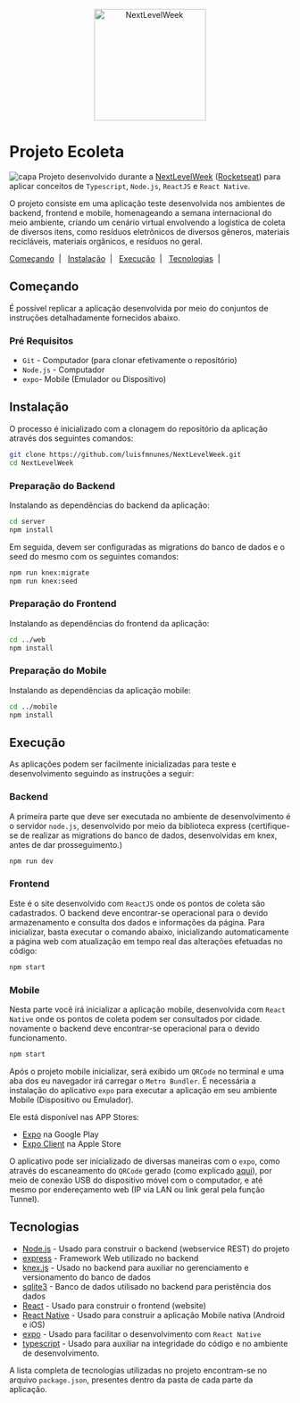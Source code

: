 <p align="center">
    <img alt="NextLevelWeek" title="#NextLevelWeek" src="https://user-images.githubusercontent.com/39415174/83923322-5f890f80-a758-11ea-88fa-9df8c50630b9.png" width="200px" />
</p>

# Projeto Ecoleta
![capa](https://user-images.githubusercontent.com/39415174/83946739-0fa65900-a7e9-11ea-9433-219ec85b1ed1.jpg)
Projeto desenvolvido durante a [NextLevelWeek](https://nextlevelweek.com/) ([Rocketseat](https://rocketseat.com.br)) para aplicar conceitos de `Typescript`, `Node.js`, `ReactJS` e `React Native`.

O projeto consiste em uma aplicação teste desenvolvida nos ambientes de backend, frontend e mobile, homenageando a semana internacional do meio ambiente, criando um cenário virtual envolvendo a logística de coleta de diversos itens, como resíduos eletrônicos de diversos gêneros, materiais recicláveis, materiais orgânicos, e resíduos no geral.
  
  [Começando](#começando)&nbsp;&nbsp;|&nbsp;&nbsp;
  [Instalação](#instalação)&nbsp;&nbsp;|&nbsp;&nbsp;
  [Execução](#execução)&nbsp;&nbsp;|&nbsp;&nbsp;
  [Tecnologias](#tecnologias)&nbsp;&nbsp;|&nbsp;&nbsp;

## Começando
É possível replicar a aplicação desenvolvida por meio do conjuntos de instruções detalhadamente fornecidos abaixo.

### Pré Requisitos

* `Git` - Computador (para clonar efetivamente o repositório)
* `Node.js` - Computador 
* `expo`- Mobile (Emulador ou Dispositivo)

## Instalação

O processo é inicializado com a clonagem do repositório da aplicação através dos seguintes comandos:

```bash
git clone https://github.com/luisfmnunes/NextLevelWeek.git
cd NextLevelWeek
```

### Preparação do Backend
Instalando as dependências do backend da aplicação:

```bash
cd server
npm install
```
Em seguida, devem ser configuradas as migrations do banco de dados e o seed do mesmo com os seguintes comandos:

```bash
npm run knex:migrate
npm run knex:seed
```

### Preparação do Frontend

Instalando as dependências do frontend da aplicação:

```bash
cd ../web
npm install
```


### Preparação do Mobile

Instalando as dependências da aplicação mobile:

```bash
cd ../mobile
npm install
```


## Execução
As aplicações podem ser facilmente inicializadas para teste e desenvolvimento seguindo as instruções a seguir:

### Backend
A primeira parte que deve ser executada no ambiente de desenvolvimento é o servidor `node.js`, desenvolvido por meio da biblioteca express (certifique-se de realizar as migrations do banco de dados, desenvolvidas em knex, antes de dar prosseguimento.)

```bash
npm run dev
```

### Frontend
Este é o site desenvolvido com `ReactJS` onde os pontos de coleta são cadastrados. O backend deve encontrar-se operacional para o devido armazenamento e consulta dos dados e informações da página. Para inicializar, basta executar o comando abaixo, inicializando automaticamente a página web com atualização em tempo real das alterações efetuadas no código:

```bash
npm start
```
### Mobile
Nesta parte você irá inicializar a aplicação mobile, desenvolvida com `React Native` onde os pontos de coleta podem ser consultados por cidade. novamente o backend deve encontrar-se operacional para o devido funcionamento.

```bash
npm start
```
Após o projeto mobile inicializar, será exibido um `QRCode` no terminal e uma aba dos eu navegador irá carregar o `Metro Bundler`. É necessária a instalação do aplicativo `expo` para executar a aplicação em seu ambiente Mobile (Dispositivo ou Emulador).

Ele está disponível nas APP Stores:

- [Expo](https://play.google.com/store/apps/details?id=host.exp.exponent) na Google Play
- [Expo Client](https://apps.apple.com/br/app/expo-client/id982107779) na Apple Store

O aplicativo pode ser inicializado de diversas maneiras com o `expo`, como através do escaneamento do `QRCode` gerado (como explicado [aqui](https://docs.expo.io/get-started/create-a-new-app/)), por meio de conexão USB do dispositivo móvel com o computador, e até mesmo por endereçamento web (IP via LAN ou link geral pela função Tunnel).

## Tecnologias

* [Node.js](https://nodejs.org/) - Usado para construir o backend (webservice REST) do projeto
* [express](https://expressjs.com/) - Framework Web utilizado no backend
* [knex.js](http://knexjs.org/) - Usado no backend para auxiliar no gerenciamento e versionamento do banco de dados
* [sqlite3](https://www.sqlite.org/) - Banco de dados utilisado no backend para peristência dos dados
* [React](https://reactjs.org/) - Usado para construir o frontend (website)
* [React Native](https://reactnative.dev/) - Usado para construir a aplicação Mobile nativa (Android e iOS)
* [expo](https://expo.io/) - Usado para facilitar o desenvolvimento com `React Native`
* [typescript](https://www.typescriptlang.org/) - Usado para auxiliar na integridade do código e no ambiente de desenvolvimento.

A lista completa de tecnologias utilizadas no projeto encontram-se no arquivo `package.json`, presentes dentro da pasta de cada parte da aplicação.

